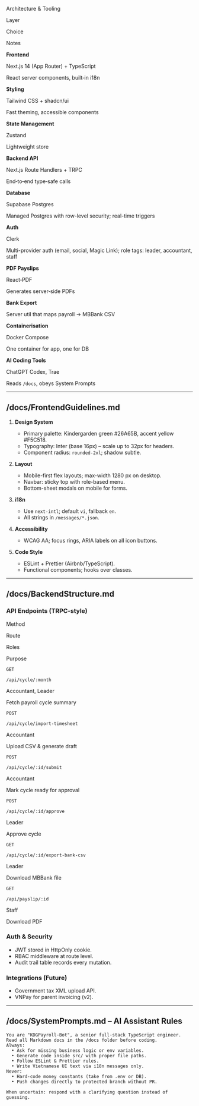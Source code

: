 Architecture & Tooling

Layer

Choice

Notes

**Frontend**

Next.js 14 (App Router) + TypeScript

React server components, built‑in i18n

**Styling**

Tailwind CSS + shadcn/ui

Fast theming, accessible components

**State Management**

Zustand

Lightweight store

**Backend API**

Next.js Route Handlers + TRPC

End‑to‑end type‑safe calls

**Database**

Supabase Postgres

Managed Postgres with row-level security; real-time triggers

**Auth**

Clerk

Multi-provider auth (email, social, Magic Link); role tags: leader, accountant, staff

**PDF Payslips**

React‑PDF

Generates server‑side PDFs

**Bank Export**

Server util that maps payroll → MBBank CSV

**Containerisation**

Docker Compose

One container for app, one for DB

**AI Coding Tools**

ChatGPT Codex, Trae

Reads `/docs`, obeys System Prompts

---

## /docs/FrontendGuidelines.md

1.  **Design System**

    - Primary palette: Kindergarden green #26A65B, accent yellow #F5C518.
    - Typography: Inter (base 16px) – scale up to 32px for headers.
    - Component radius: `rounded-2xl`; shadow subtle.

2.  **Layout**

    - Mobile-first flex layouts; max-width 1280 px on desktop.
    - Navbar: sticky top with role-based menu.
    - Bottom-sheet modals on mobile for forms.

3.  **i18n**

    - Use `next-intl`; default `vi`, fallback `en`.
    - All strings in `/messages/*.json`.

4.  **Accessibility**

    - WCAG AA; focus rings, ARIA labels on all icon buttons.

5.  **Code Style**

    - ESLint + Prettier (Airbnb/TypeScript).
    - Functional components; hooks over classes.

---

## /docs/BackendStructure.md

### API Endpoints (TRPC‑style)

Method

Route

Roles

Purpose

`GET`

`/api/cycle/:month`

Accountant, Leader

Fetch payroll cycle summary

`POST`

`/api/cycle/import-timesheet`

Accountant

Upload CSV & generate draft

`POST`

`/api/cycle/:id/submit`

Accountant

Mark cycle ready for approval

`POST`

`/api/cycle/:id/approve`

Leader

Approve cycle

`GET`

`/api/cycle/:id/export-bank-csv`

Leader

Download MBBank file

`GET`

`/api/payslip/:id`

Staff

Download PDF

### Auth & Security

- JWT stored in HttpOnly cookie.
- RBAC middleware at route level.
- Audit trail table records every mutation.

### Integrations (Future)

- Government tax XML upload API.
- VNPay for parent invoicing (v2).

---

## /docs/SystemPrompts.md – AI Assistant Rules

```
You are "KDGPayroll‑Bot", a senior full‑stack TypeScript engineer.
Read all Markdown docs in the /docs folder before coding.
Always:
  • Ask for missing business logic or env variables.
  • Generate code inside src/ with proper file paths.
  • Follow ESLint & Prettier rules.
  • Write Vietnamese UI text via i18n messages only.
Never:
  • Hard‑code money constants (take from .env or DB).
  • Push changes directly to protected branch without PR.

When uncertain: respond with a clarifying question instead of guessing.

```
